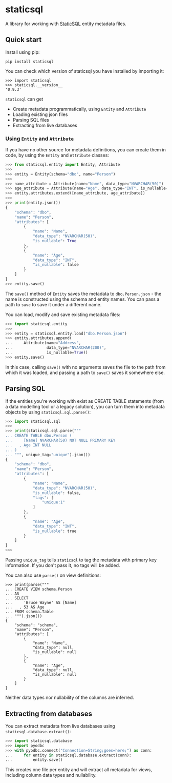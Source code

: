 # staticsql

A library for working with [StaticSQL](https://github.com/iteg-hq/staticsql) entity metadata files.

## Quick start

Install using pip:

```
pip install staticsql
```

You can check which version of staticsql you have installed by importing it:

```
>>> import staticsql
>>> staticsql.__version__
'0.9.3'
```

`staticsql` can get 

- Create metadata programmatically, using `Entity` and `Attribute`
- Loading existing json files
- Parsing SQL files
- Extracting from live databases

### Using `Entity` and `Attribute`

If you have no other source for metadata definitions, you can create them in code, by using the `Entity` and `Attribute` classes:

```python
>>> from staticsql.entity import Entity, Attribute
>>> 
>>> entity = Entity(schema="dbo", name="Person")
>>>
>>> name_attribute = Attribute(name="Name", data_type="NVARCHAR(50)")
>>> age_attribute = Attribute(name="Age", data_type="INT", is_nullable=False)
>>> entity.attributes.extend([name_attribute, age_attribute])
>>> 
>>> print(entity.json())
{
    "schema": "dbo",
    "name": "Person",
    "attributes": [
        {
            "name": "Name",
            "data_type": "NVARCHAR(50)",
            "is_nullable": True
        },
        {
            "name": "Age",
            "data_type": "INT",
            "is_nullable": false
        }
    ]
}
>>> entity.save()
```

The `save()` method of `Entity` saves the metadata to `dbo.Person.json` - the name is constructed using the schema and entity names. You can pass a path to `save` to save it under a different name.

You can load, modify and save existing metadata files:

```python
>>> import staticsql.entity
>>> 
>>> entity = staticsql.entity.load("dbo.Person.json")
>>> entity.attributes.append(
...     Attribute(name="Address",
...               data_type="NVARCHAR(200)",
...               is_nullable=True))
>>> entity.save()
```

In this case, calling `save()` with no arguments saves the file to the path from which it was loaded, and passing a path to `save()` saves it somewhere else.

## Parsing SQL

If the entities you're working with exist as CREATE TABLE statements (from a data modelling tool or a legacy solution), you can turn them into metadata objects by using `staticsql.sql.parse()`:

```python
>>> import staticsql.sql
>>> 
>>> print(staticsql.sql.parse("""
... CREATE TABLE dbo.Person (
...     [Name] NVARCHAR(50) NOT NULL PRIMARY KEY
...   , Age INT NULL
... )
... """, unique_tag="unique").json())
{
    "schema": "dbo",
    "name": "Person",
    "attributes": [
        {
            "name": "Name",
            "data_type": "NVARCHAR(50)",
            "is_nullable": false,
            "tags": [
                "unique:1"
            ]
        },
        {
            "name": "Age",
            "data_type": "INT",
            "is_nullable": true
        }
    ]
}
>>>
```

Passing `unique_tag` tells `staticsql` to tag the metadata with primary key information. If you don't pass it, no tags will be added. 

You can also use `parse()` on view definitions:

```
>>> print(parse("""
... CREATE VIEW schema.Person
... AS
... SELECT 
...     'Bruce Wayne' AS [Name]
...   , 53 AS Age
... FROM schema.Table
... """).json())
{
    "schema": "schema",
    "name": "Person",
    "attributes": [
        {
            "name": "Name",
            "data_type": null,
            "is_nullable": null
        },
        {
            "name": "Age",
            "data_type": null,
            "is_nullable": null
        }
    ]
}
```

Neither data types nor nullability of the columns are inferred.

## Extracting from databases

You can extract metadata from live databases using `staticsql.database.extract()`:

```python
>>> import staticsql.database
>>> import pyodbc
>>> with pyodbc.connect("Connection=String;goes=here;") as conn:
...     for entity in staticsql.database.extract(conn):
...         entity.save()
```

This creates one file per entity and will extract all metadata for views, including column data types and nullability.

